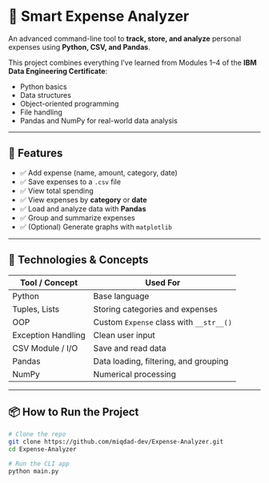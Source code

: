 # 💸 Smart Expense Analyzer

An advanced command-line tool to **track, store, and analyze** personal expenses using **Python, CSV, and Pandas**.

This project combines everything I’ve learned from Modules 1–4 of the **IBM Data Engineering Certificate**:
- Python basics
- Data structures
- Object-oriented programming
- File handling
- Pandas and NumPy for real-world data analysis

---

## 🚀 Features

- ✅ Add expense (name, amount, category, date)
- ✅ Save expenses to a `.csv` file
- ✅ View total spending
- ✅ View expenses by **category** or **date**
- ✅ Load and analyze data with **Pandas**
- ✅ Group and summarize expenses
- ✅ (Optional) Generate graphs with `matplotlib`

---

## 🧠 Technologies & Concepts

| Tool / Concept      | Used For                                |
|---------------------|------------------------------------------|
| Python              | Base language                            |
| Tuples, Lists       | Storing categories and expenses          |
| OOP                 | Custom `Expense` class with `__str__()` |
| Exception Handling  | Clean user input                         |
| CSV Module / I/O    | Save and read data                       |
| Pandas              | Data loading, filtering, and grouping    |
| NumPy               | Numerical processing            |

---

## 📦 How to Run the Project

```bash
# Clone the repo
git clone https://github.com/miqdad-dev/Expense-Analyzer.git
cd Expense-Analyzer

# Run the CLI app
python main.py
